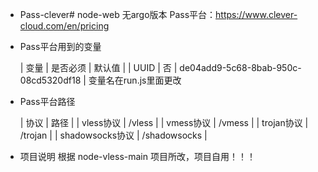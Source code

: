 * Pass-clever# node-web 无argo版本
  Pass平台：https://www.clever-cloud.com/en/pricing


* Pass平台用到的变量
  
  | 变量 | 是否必须 | 默认值 |
  | UUID | 否 | de04add9-5c68-8bab-950c-08cd5320df18 |
  变量名在run.js里面更改


* Pass平台路径

  | 协议 | 路径 |
  | vless协议 | /vless |
  | vmess协议 | /vmess |
  | trojan协议 | /trojan |
  | shadowsocks协议 | /shadowsocks |

* 项目说明
  根据 node-vless-main 项目所改，项目自用！！！
